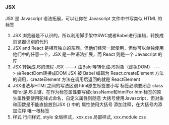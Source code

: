 ### JSX
JSX 是 Javascript 语法拓展，可以让你在 Javascript 文件中书写类似 HTML 的标签
1. JSX 浏览器是不认识的，所以利用脚手架中SWC或者Babel进行编辑，转换成浏览器识别的代码
2. JSX and React 是相互独立的东西。但他们经常一起使用，但你可以单独使用他们中的任意一个，JSX 是一种语法扩展，而 React 则是一个 Javascript 的库
3. JSX 转换成JS的流程
    JSX ---> 由Balel等转化成JS对象（虚拟DOM） ---> 由ReactDom转换成DOM
    JSX 被 Babel 编辑为 React.createElement 方法的调用，createElement 方法在调用后返回的就是 ReactElement
4. JSX语法与HTML之间的写法区别
    html原生标签要小写
    标签必须要闭合
    class和for是JS关键，在作为标签属性要写成className和htmlFor
    html标签的原生属性要使用驼峰式命名，自定义属性则随意
    大括号使用Javascript，但对象和函数是不能直接放到JSX {} 中的
    属性使用大括号
    添加注释，在大括号内添加注释
    唯一根标签
5. 样式
    行间样式, style
    全局样式，xxx.css
    局部样式, xxx.module.css
